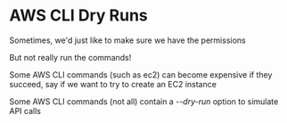# AWS CLI Dry Runs

Sometimes, we'd just like to make sure we have the permissions

But not really run the commands!

Some AWS CLI commands (such as ec2) can become expensive if they succeed, say if we want to try to create an EC2 instance

Some AWS CLI commands (not all) contain a *--dry-run* option to simulate API calls


